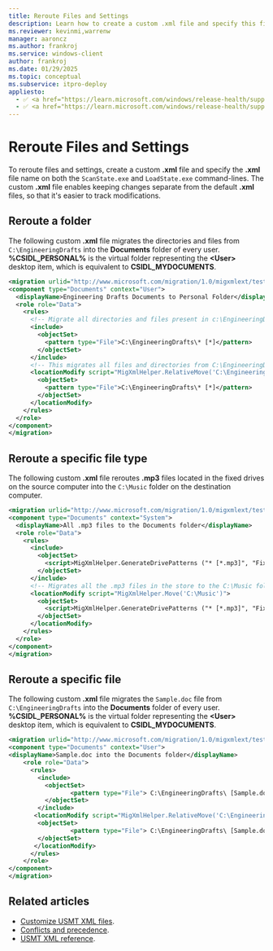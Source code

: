 ```yaml
---
title: Reroute Files and Settings
description: Learn how to create a custom .xml file and specify this file name on both the ScanState and LoadState command lines to reroute files and settings.
ms.reviewer: kevinmi,warrenw
manager: aaroncz
ms.author: frankroj
ms.service: windows-client
author: frankroj
ms.date: 01/29/2025
ms.topic: conceptual
ms.subservice: itpro-deploy
appliesto:
  - ✅ <a href="https://learn.microsoft.com/windows/release-health/supported-versions-windows-client" target="_blank">Windows 11</a>
  - ✅ <a href="https://learn.microsoft.com/windows/release-health/supported-versions-windows-client" target="_blank">Windows 10</a>
---
```


# Reroute Files and Settings

To reroute files and settings, create a custom **.xml** file and specify the **.xml** file name on both the `ScanState.exe` and `LoadState.exe` command-lines. The custom **.xml** file enables keeping changes separate from the default **.xml** files, so that it's easier to track modifications.

## Reroute a folder

The following custom **.xml** file migrates the directories and files from `C:\EngineeringDrafts` into the **Documents** folder of every user. **%CSIDL_PERSONAL%** is the virtual folder representing the **\<User\>** desktop item, which is equivalent to **CSIDL_MYDOCUMENTS**.

```xml
<migration urlid="http://www.microsoft.com/migration/1.0/migxmlext/test">
<component type="Documents" context="User">
  <displayName>Engineering Drafts Documents to Personal Folder</displayName>
  <role role="Data">
    <rules>
      <!-- Migrate all directories and files present in c:\EngineeringDrafts folder -->
      <include>
        <objectSet>
          <pattern type="File">C:\EngineeringDrafts\* [*]</pattern>
        </objectSet>
      </include>
      <!-- This migrates all files and directories from C:\EngineeringDrafts to every user's personal folder.-->
      <locationModify script="MigXmlHelper.RelativeMove('C:\EngineeringDrafts','%CSIDL_PERSONAL%')">
        <objectSet>
          <pattern type="File">C:\EngineeringDrafts\* [*]</pattern>
        </objectSet>
      </locationModify>
    </rules>
  </role>
</component>
</migration>
```

## Reroute a specific file type

The following custom **.xml** file reroutes **.mp3** files located in the fixed drives on the source computer into the `C:\Music` folder on the destination computer.

```xml
<migration urlid="http://www.microsoft.com/migration/1.0/migxmlext/test">
<component type="Documents" context="System">
  <displayName>All .mp3 files to the Documents folder</displayName>
  <role role="Data">
    <rules>
      <include>
        <objectSet>
          <script>MigXmlHelper.GenerateDrivePatterns ("* [*.mp3]", "Fixed")</script>
        </objectSet>
      </include>
      <!-- Migrates all the .mp3 files in the store to the C:\Music folder during LoadState -->
      <locationModify script="MigXmlHelper.Move('C:\Music')">
        <objectSet>
          <script>MigXmlHelper.GenerateDrivePatterns ("* [*.mp3]", "Fixed")</script>
        </objectSet>
      </locationModify>
    </rules>
  </role>
</component>
</migration>
```

## Reroute a specific file

The following custom **.xml** file migrates the `Sample.doc` file from `C:\EngineeringDrafts` into the **Documents** folder of every user. **%CSIDL_PERSONAL%** is the virtual folder representing the **\<User\>** desktop item, which is equivalent to **CSIDL_MYDOCUMENTS**.

```xml
<migration urlid="http://www.microsoft.com/migration/1.0/migxmlext/test">
<component type="Documents" context="User">
<displayName>Sample.doc into the Documents folder</displayName>
    <role role="Data">
      <rules>
        <include>
          <objectSet>
                 <pattern type="File"> C:\EngineeringDrafts\ [Sample.doc]</pattern>
          </objectSet>
        </include>
       <locationModify script="MigXmlHelper.RelativeMove('C:\EngineeringDrafts','%CSIDL_PERSONAL%')">
        <objectSet>
                 <pattern type="File"> C:\EngineeringDrafts\ [Sample.doc]</pattern>
        </objectSet>
       </locationModify>
      </rules>
    </role>
</component>
</migration>
```

## Related articles

- [Customize USMT XML files](usmt-customize-xml-files.md).
- [Conflicts and precedence](usmt-conflicts-and-precedence.md).
- [USMT XML reference](usmt-xml-reference.md).
